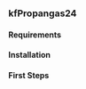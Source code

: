 ### kfPropangas24


#### Requirements


#### Installation


#### First Steps

[3]: https://kit2.phpmanufaktur.de
[4]: https://support.phpmanufaktur.de